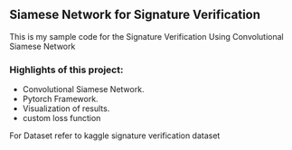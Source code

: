 ## Siamese Network for Signature Verification
This is my sample code for the Signature Verification Using Convolutional Siamese Network

### Highlights of this project:

* Convolutional Siamese Network.
* Pytorch Framework.
* Visualization of results. 
* custom loss function


For Dataset refer to kaggle signature verification dataset
